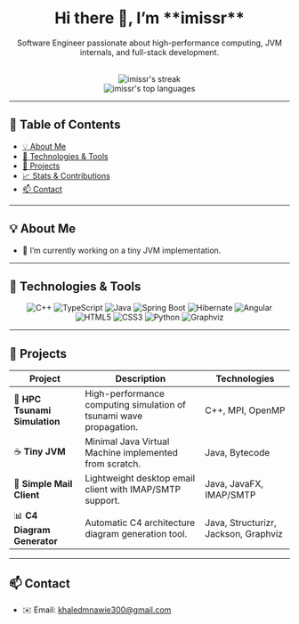 <div align="center">
  <h1>Hi there 👋, I’m **imissr**</h1>
  <p>Software Engineer passionate about high-performance computing, JVM internals, and full-stack development.</p>
  <br/>
  <img src="https://github-readme-streak-stats.herokuapp.com/?user=imissr&theme=vue-dark&hide_border=true" alt="imissr's streak" />
  <br/>
  <img src="https://github-readme-stats.vercel.app/api/top-langs/?username=imissr&theme=vue-dark&show_icons=true&hide_border=true&layout=compact" alt="imissr's top languages" />
</div>

---

## 📑 Table of Contents

- [💡 About Me](#-about-me)  
- [🧰 Technologies & Tools](#-technologies--tools)  
- [🚀 Projects](#-projects)  
- [📈 Stats & Contributions](#-stats--contributions)  
- [📫 Contact](#-contact)  

---

## 💡 About Me

- 🔭 I’m currently working on a tiny JVM implementation.  

---

## 🧰 Technologies & Tools

<div align="center">
  <img src="https://img.shields.io/badge/C++-00599C?logo=c%2B%2B&logoColor=white" alt="C++"/>
  <img src="https://img.shields.io/badge/TypeScript-3178C6?logo=typescript&logoColor=white" alt="TypeScript"/>
  <img src="https://img.shields.io/badge/Java-007396?logo=java&logoColor=white" alt="Java"/>
  <img src="https://img.shields.io/badge/SpringBoot-6DB33F?logo=spring&logoColor=white" alt="Spring Boot"/>
  <img src="https://img.shields.io/badge/Hibernate-59666C?logo=hibernate&logoColor=white" alt="Hibernate"/>
  <img src="https://img.shields.io/badge/Angular-DD0031?logo=angular&logoColor=white" alt="Angular"/>
  <img src="https://img.shields.io/badge/HTML5-E34F26?logo=html5&logoColor=white" alt="HTML5"/>
  <img src="https://img.shields.io/badge/CSS3-1572B6?logo=css3&logoColor=white" alt="CSS3"/>
  <img src="https://img.shields.io/badge/Python-3776AB?logo=python&logoColor=white" alt="Python"/>
  <img src="https://img.shields.io/badge/Graphviz-E1000F?logo=graphviz&logoColor=white" alt="Graphviz"/>
</div>

---

## 🚀 Projects

| Project                         | Description                                                        | Technologies                             |
|---------------------------------|--------------------------------------------------------------------|------------------------------------------|
| 🌊 **HPC Tsunami Simulation**    | High-performance computing simulation of tsunami wave propagation. | C++, MPI, OpenMP                         |
| ☕ **Tiny JVM**                   | Minimal Java Virtual Machine implemented from scratch.             | Java, Bytecode                          |
| 📧 **Simple Mail Client**        | Lightweight desktop email client with IMAP/SMTP support.           | Java, JavaFX, IMAP/SMTP                  |
| 📊 **C4 Diagram Generator**      | Automatic C4 architecture diagram generation tool.                 | Java, Structurizr, Jackson, Graphviz     |

---


## 📫 Contact

- ✉️ Email: khaledmnawie300@gmail.com 

